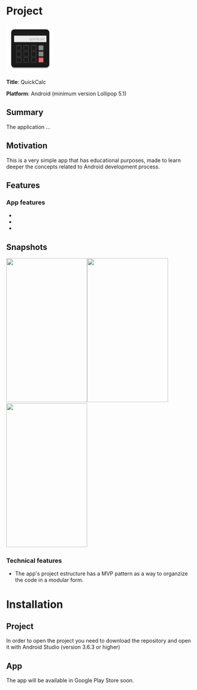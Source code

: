 # Project

<img src="https://github.com/Robertomdam/QuickCalc/blob/master/app/src/main/res/mipmap-xxxhdpi/ic_logo.png" height="128" width="128">

**Title**: QuickCalc

**Platform**: Android (minimum version Lollipop 5.1)

## Summary

The application ...

## Motivation

This is a very simple app that has educational purposes, made to learn deeper the concepts related to Android development process.

## Features

### App features

* 
* 
* 

## Snapshots

<img src="https://github.com/Robertomdam/QuickCalc/blob/master/snapshots/a.jpg" height="384" width="216"><img src="https://github.com/Robertomdam/QuickCalc/blob/master/snapshots/b.jpg" height="384" width="216"><img src="https://github.com/Robertomdam/QuickCalc/blob/master/snapshots/c.jpg" height="384" width="216">

### Technical features

* The app's project estructure has a MVP pattern as a way to organzize the code in a modular form.

# Installation



## Project

In order to open the project you need to download the repository and open it with Android Studio (version 3.6.3 or higher)

## App

<!-- The app is available in Google Play Store by clicking [here]() -->
The app will be available in Google Play Store soon.

